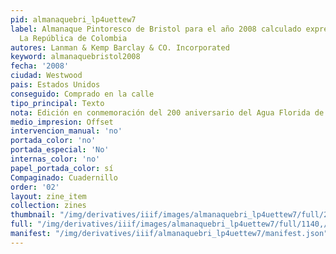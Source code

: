 ```yaml
---
pid: almanaquebri_lp4uettew7
label: Almanaque Pintoresco de Bristol para el año 2008 calculado expresamente para
  La República de Colombia
autores: Lanman & Kemp Barclay & CO. Incorporated
keyword: almanaquebristol2008
fecha: '2008'
ciudad: Westwood
pais: Estados Unidos
conseguido: Comprado en la calle
tipo_principal: Texto
nota: Edición en conmemoración del 200 aniversario del Agua Florida de Murray y Lanman
medio_impresion: Offset
intervencion_manual: 'no'
portada_color: 'no'
portada_especial: 'No'
internas_color: 'no'
papel_portada_color: sí
Compaginado: Cuadernillo
order: '02'
layout: zine_item
collection: zines
thumbnail: "/img/derivatives/iiif/images/almanaquebri_lp4uettew7/full/250,/0/default.jpg"
full: "/img/derivatives/iiif/images/almanaquebri_lp4uettew7/full/1140,/0/default.jpg"
manifest: "/img/derivatives/iiif/almanaquebri_lp4uettew7/manifest.json"
---
```

